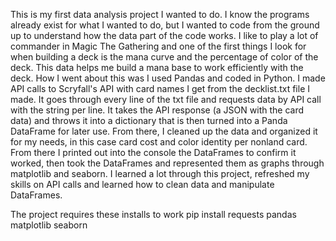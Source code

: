 This is my first data analysis project I wanted to do. I know the programs already exist for what I wanted to do, but I wanted to code from the ground up to understand how the data part of the code works. I like to play
a lot of commander in Magic The Gathering and one of the first things I look for when building a deck is the mana curve and the percentage of color of the deck. This data helps me build a mana base to work efficiently with
the deck.
How I went about this was I used Pandas and coded in Python. I made API calls to Scryfall's API with card names I get from the decklist.txt file I made. It goes through every line of the txt file and requests data by API
call with the string per line. It takes the API response (a JSON with the card data) and throws it into a dictionary that is then turned into a Panda DataFrame for later use. From there, I cleaned up the data and 
organized it for my needs, in this case card cost and color identity per nonland card. From there I printed out into the console the DataFrames to confirm it worked, then took the DataFrames and represented them as graphs
through matplotlib and seaborn. 
I learned a lot through this project, refreshed my skills on API calls and learned how to clean data and manipulate DataFrames.


The project requires these installs to work
pip install requests pandas matplotlib seaborn
